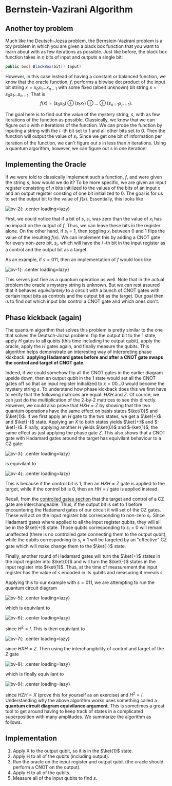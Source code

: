 # Bernstein-Vazirani Algorithm

## Another toy problem

Much like the Deutsch-Jozsa problem, the Bernstein-Vazirani problem is a toy problem in which you are given a black box function that you want to learn about with
as few iterations as possible. Just like before, the black box function takes in $n$
bits of input and outputs a single bit:

```c#
public bool BlackBox(bit[] Input)
```

However, in this case instead of having a constant or balanced function, we know that the oracle function, $f$,
performs a bitwise dot product of the input bit string $x=x_0x_1...x_{n-1}$
with some fixed (albeit unknown) bit string $s=s_0s_1...s_{n-1}$.
That is
$$f(x)=(s_0x_0)\oplus (s_1x_1)\oplus...\oplus(s_{n-1}x_{n-1}).$$

The goal here is to find out the value of the mystery string, $s$,
with as few iterations of the function as possible. Classically, we know that we can figure out $s$
with $n$
iterations of the function. We can probe the function by inputing a string with the $i$
-th bit set to 1 and all other bits set to 0. Then the function will output the value of $s_i$.
Since we get one bit of information per iteration of the function, we can't figure out $s$
in less than $n$
iterations. Using a quantum algorithm, however, we can figure out $s$ in one iteration!

## Implementing the Oracle

If we were told to classically implement such a function, $f$,
and were given the string $s$,
how would we do it? To be more specific, we are given an input register consisting of $n$
bits initilized to the values of the bits of an input $x$
and an output register consting of one bit initialized to 0. The goal is for us to set the output bit to the value of $f(x)$. Essentially, this looks like

![bv-2](images/bv-2.PNG){: .center loading=lazy}

First, we could notice that if a bit of $s$,
$s_i$,
was zero than the value of $x_i$
has no impact on the output of $f$.
Thus, we can leave these bits in the register alone. On the other hand, if $s_i=1$,
then toggling $x_i$
between 0 and 1 flips the value of the resulting $f(x)$.
We can implement this by adding a CNOT gate for every non-zero bit, $s_i$,
which will have the $i$
-th bit in the input register as a control and the output bit as a target.

As an example, if $s=011$, then an implementation of $f$ would look like

![bv-1](images/bv-1.PNG){: .center loading=lazy}

This serves just fine as a quantum operation as well. Note that in the actual problem the oracle's mystery string is unknown. But we can rest assured that it behaves *equivilantely* to a circuit with a bunch of CNOT gates with certain input bits as controls and the output bit as the target. Our goal then is to find out which input bits control a CNOT gate and which ones don't.

## Phase kickback (again)

The quantum algorithm that solves this problem is pretty similar to the one that solves the Deutsch-Jozsa problem: flip the output bit to the 1 state, apply $H$
gates to all qubits (this time including the output qubit), apply the oracle, apply the $H$ gates again, and finally measure the qubits. This algorithm helps demonstrate an interesting way of interpreting phase kickback: **applying Hadamard gates before and after a CNOT gate swaps the control and target of CNOT gate**.

Indeed, if we could somehow flip all the CNOT gates in the earlier diagram upside down, then an output qubit in the 1 state would set all the CNOT gates off so that an input register initialized to $x=00...0$
would become the mystery string $s$.
To understand how phase kickback does this we first have to verify that the following matrices are equal: $HXH$
and $Z$.
Of cource, we can just do the multiplication of the 2-by-2 matrices to see this directly. However, we could also prove that $HXH=Z$
by showing that the two quantum operations have the same effect on basis states $\ket{0}$
and $\ket{1}$.
If we first apply an $H$
gate to the two states, we get a $\ket{+}$
and $\ket{-}$
state. Applying an $X$
to both states yields $\ket{+}$
and $-\ket{-}$. 
Finally, applying another $H$
yields $\ket{0}$
and $-\ket{1}$,
the same effect as just applying the phase gate $Z$.
This also shows that a CNOT gate with Hadamard gates around the target has equivilant behaviour to a CZ gate:

![bv-3](images/bv-3.PNG){: .center loading=lazy}

is equivilant to

![bv-4](images/bv-4.PNG){: .center loading=lazy}

This is because if the control bit is 1, then an $HXH=Z$
gate is applied to the target, while if the control bit is 0, then an $HH=I$
gate is applied instead.

Recall, from the [controlled gates section](https://stem.mitre.org/quantum/quantum-concepts/multi-qubit-gates.html#controlled-gates-in-general) that the target and control of a CZ gate are interchangeable. Thus, if the output bit is set to 1 before encountering the Hadamard gates of our circuit it will set of the CZ gates. These will act on the input register bits corresponding to non-zero $s_i$.
Since Hadamard gates where applied to all the input register qubits, they will all be in the $\ket{+}$
state. Those qubits corresponding to $s_i=0$
will remain unaffected (there is no controlled gate connecting them to the output qubit), while the qubits correspodning to $s_i=1$
will be targeted by an "effective" CZ gate which will make change them to the $\ket{-}$
state. 

Finally, another round of Hadamard gates will turn the $\ket{+}$
states in the input register into $\ket{0}$
and will turn the $\ket{-}$
states in the input register into $\ket{1}$.
Thus, at the time of measurement the input register has the value of $s$
encoded in its qubits and measuring it reveals $s$.

Applying this to our example with $s=011$,
we are attempting to run the quantum circuit diagram

![bv-5](images/bv-5.PNG){: .center loading=lazy}

which is equivilant to

![bv-6](images/bv-6.PNG){: .center loading=lazy}

since $H^2=I$.
This is then equivilant to

![bv-7](images/bv-7.PNG){: .center loading=lazy}

since $HXH=Z$.
Then using the interchangibility of control and target of the $Z$ gate

![bv-8](images/bv-8.PNG){: .center loading=lazy}

which is finally equivilant to

![bv-9](images/bv-9.PNG){: .center loading=lazy}

since $HZH=X$
(prove this for yourself as an exercise) and $H^2=I$. Understanding why the above algorithm works uses something called a **quantum circuit diagram equivilance argument**. This is sometimes a great tool to get around having to keep track of states in a complicated superposition with many amplitudes. We summarize the algorithm as follows.

## Implementation

1. Apply X to the output qubit, so it is in the $\ket{1}$ state.
2. Apply H to all of the qubits (including output).
3. Run the oracle on the input register and output qubit (the oracle should perform a CNOT on the output).
4. Apply H to all of the qubits.
5. Measure all of the input qubits to find $s$.

